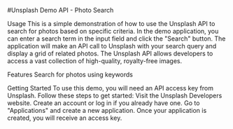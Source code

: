 #Unsplash Demo API - Photo Search

Usage
This is a simple demonstration of how to use the Unsplash API to search for photos based on specific criteria. 
In the demo application, you can enter a search term in the input field and click the "Search" button. 
The application will make an API call to Unsplash with your search query and display a grid of related photos.
The Unsplash API allows developers to access a vast collection of high-quality, royalty-free images.

Features
Search for photos using keywords

Getting Started
To use this demo, you will need an API access key from Unsplash. Follow these steps to get started:
Visit the Unsplash Developers website.
Create an account or log in if you already have one.
Go to "Applications" and create a new application.
Once your application is created, you will receive an access key.
